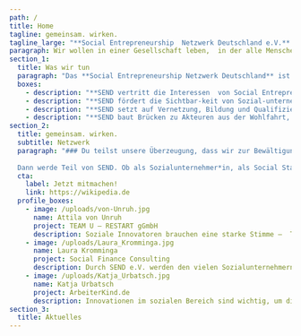 ```yaml
---
path: /
title: Home
tagline: gemeinsam. wirken.
tagline_large: "**Social Entrepreneurship  Netzwerk Deutschland e.V.** Das Netzwerk für Social Entrepreneure und Social Startups in Deutschland."
paragraph: Wir wollen in einer Gesellschaft leben,  in der alle Menschen vom Fortschritt profitieren. Dafür vernetzen wir den Social Entrepreneurship Sektor und geben ihm eine Stimme.
section_1: 
  title: Was wir tun
  paragraph: "Das **Social Entrepreneurship Netzwerk Deutschland** ist die Anlaufstelle für das Thema Social Entrepreneurship in Deutschland. Wir vernetzen den Sektor und geben ihm eine Stimme!"
  boxes: 
    - description: "**SEND vertritt die Interessen  von Social Entrepreneurship in Deutschland, um die Rahmenbedingungen für Sozialunternehmer*innen zu verbessern.**"
    - description: "**SEND fördert die Sichtbar-keit von Sozial-unternehmer*innen und ihren Lösungen in der Öffentlichkeit.**"
    - description: "**SEND setzt auf Vernetzung, Bildung und Qualifizierung über Fachgruppen, Workshops und Events.**"
    - description: "**SEND baut Brücken zu Akteuren aus der Wohlfahrt, Politik und Wirtschaft.**"
section_2:
  title: gemeinsam. wirken.
  subtitle: Netzwerk
  paragraph: "### Du teilst unsere Überzeugung, dass wir zur Bewältigung unserer gesellschaftlichen Herausforderungen zeitgemäße Lösungen brauchen? 
  
  Dann werde Teil von SEND. Ob als Sozialunternehmer*in, als Social Startup oder als Fördermitglied. als Mitglied hast Du direkten Einfluss auf die Arbeit von SEND, wirst Teil eines weitreichenden [Netzwerks](/netzwerk) und erhältst Zugang zu verschiedenen Bildungs- und Austauschmöglichkeiten. Lass uns gemeinsam. wirken."
  cta: 
    label: Jetzt mitmachen!
    link: https://wikipedia.de
  profile_boxes:
    - image: /uploads/von-Unruh.jpg
      name: Attila von Unruh
      project: TEAM U — RESTART gGmbH
      description: Soziale Innovatoren brauchen eine starke Stimme –  TEAM U engagiert sich bei SEND, weil wir nur  gemeinsam Veränderungen bewirken können
    - image: /uploads/Laura_Kromminga.jpg
      name: Laura Kromminga 
      project: Social Finance Consulting
      description: Durch SEND e.V. werden den vielen Sozialunternehmern in Deutschland eine gemeinsame Stimme gegeben, um langfristig und grundlegend etwas bewegen zu können
    - image: /uploads/Katja_Urbatsch.jpg
      name: Katja Urbatsch
      project: ArbeiterKind.de
      description: Innovationen im sozialen Bereich sind wichtig, um die Bedürfnisse einer Gesellschaft im Zeitalter von ansteigender Komplexität, Wertewandel, Diversität, Indivisualisierung, Globalisierung etc. zu hören, zu artikulieren und zu erfüllen.
section_3:
  title: Aktuelles
---
```

